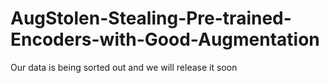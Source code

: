 # AugStolen-Stealing-Pre-trained-Encoders-with-Good-Augmentation
Our data is being sorted out and we will release it soon

